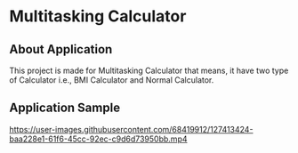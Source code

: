 # Multitasking Calculator
## About Application

This project is made for Multitasking Calculator that means, it have two type of Calculator i.e., BMI Calculator and Normal Calculator. 

## Application Sample

https://user-images.githubusercontent.com/68419912/127413424-baa228e1-61f6-45cc-92ec-c9d6d73950bb.mp4

